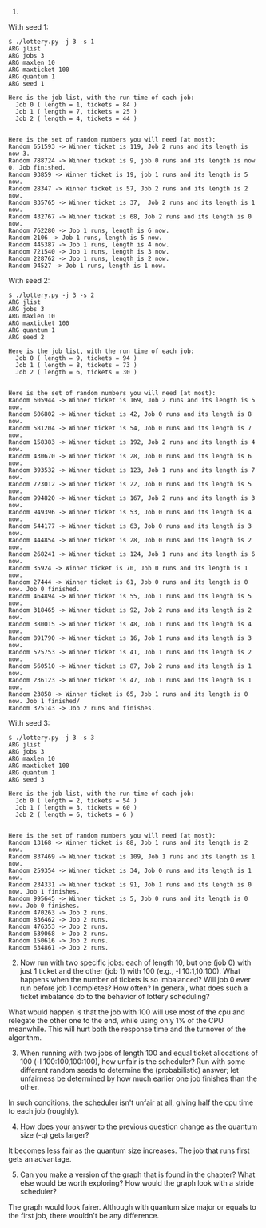 1.

With seed 1:

```
$ ./lottery.py -j 3 -s 1
ARG jlist 
ARG jobs 3
ARG maxlen 10
ARG maxticket 100
ARG quantum 1
ARG seed 1

Here is the job list, with the run time of each job: 
  Job 0 ( length = 1, tickets = 84 )
  Job 1 ( length = 7, tickets = 25 )
  Job 2 ( length = 4, tickets = 44 )


Here is the set of random numbers you will need (at most):
Random 651593 -> Winner ticket is 119, Job 2 runs and its length is now 3.
Random 788724 -> Winner ticket is 9, job 0 runs and its length is now 0. Job finished.
Random 93859 -> Winner ticket is 19, job 1 runs and its length is 5 now.
Random 28347 -> Winner ticket is 57, Job 2 runs and its length is 2 now.
Random 835765 -> Winner ticket is 37,  Job 2 runs and its length is 1 now.
Random 432767 -> Winner ticket is 68, Job 2 runs and its length is 0 now.
Random 762280 -> Job 1 runs, length is 6 now.
Random 2106 -> Job 1 runs, length is 5 now.
Random 445387 -> Job 1 runs, length is 4 now.
Random 721540 -> Job 1 runs, length is 3 now.
Random 228762 -> Job 1 runs, length is 2 now.
Random 94527 -> Job 1 runs, length is 1 now.
```

With seed 2:

```
$ ./lottery.py -j 3 -s 2
ARG jlist 
ARG jobs 3
ARG maxlen 10
ARG maxticket 100
ARG quantum 1
ARG seed 2

Here is the job list, with the run time of each job: 
  Job 0 ( length = 9, tickets = 94 )
  Job 1 ( length = 8, tickets = 73 )
  Job 2 ( length = 6, tickets = 30 )


Here is the set of random numbers you will need (at most):
Random 605944 -> Winner ticket is 169, Job 2 runs and its length is 5 now.
Random 606802 -> Winner ticket is 42, Job 0 runs and its length is 8 now.
Random 581204 -> Winner ticket is 54, Job 0 runs and its length is 7 now.
Random 158383 -> Winner ticket is 192, Job 2 runs and its length is 4 now.
Random 430670 -> Winner ticket is 28, Job 0 runs and its length is 6 now.
Random 393532 -> Winner ticket is 123, Job 1 runs and its length is 7 now.
Random 723012 -> Winner ticket is 22, Job 0 runs and its length is 5 now.
Random 994820 -> Winner ticket is 167, Job 2 runs and its length is 3 now.
Random 949396 -> Winner ticket is 53, Job 0 runs and its length is 4 now.
Random 544177 -> Winner ticket is 63, Job 0 runs and its length is 3 now.
Random 444854 -> Winner ticket is 28, Job 0 runs and its length is 2 now.
Random 268241 -> Winner ticket is 124, Job 1 runs and its length is 6 now.
Random 35924 -> Winner ticket is 70, Job 0 runs and its length is 1 now.
Random 27444 -> Winner ticket is 61, Job 0 runs and its length is 0 now. Job 0 finished.
Random 464894 -> Winner ticket is 55, Job 1 runs and its length is 5 now.
Random 318465 -> Winner ticket is 92, Job 2 runs and its length is 2 now.
Random 380015 -> Winner ticket is 48, Job 1 runs and its length is 4 now.
Random 891790 -> Winner ticket is 16, Job 1 runs and its length is 3 now.
Random 525753 -> Winner ticket is 41, Job 1 runs and its length is 2 now.
Random 560510 -> Winner ticket is 87, Job 2 runs and its length is 1 now.
Random 236123 -> Winner ticket is 47, Job 1 runs and its length is 1 now.
Random 23858 -> Winner ticket is 65, Job 1 runs and its length is 0 now. Job 1 finished/
Random 325143 -> Job 2 runs and finishes.
```

With seed 3:

```
$ ./lottery.py -j 3 -s 3
ARG jlist 
ARG jobs 3
ARG maxlen 10
ARG maxticket 100
ARG quantum 1
ARG seed 3

Here is the job list, with the run time of each job: 
  Job 0 ( length = 2, tickets = 54 )
  Job 1 ( length = 3, tickets = 60 )
  Job 2 ( length = 6, tickets = 6 )


Here is the set of random numbers you will need (at most):
Random 13168 -> Winner ticket is 88, Job 1 runs and its length is 2 now.
Random 837469 -> Winner ticket is 109, Job 1 runs and its length is 1 now.
Random 259354 -> Winner ticket is 34, Job 0 runs and its length is 1 now.
Random 234331 -> Winner ticket is 91, Job 1 runs and its length is 0 now. Job 1 finishes.
Random 995645 -> Winner ticket is 5, Job 0 runs and its length is 0 now. Job 0 finishes.
Random 470263 -> Job 2 runs.
Random 836462 -> Job 2 runs.
Random 476353 -> Job 2 runs.
Random 639068 -> Job 2 runs.
Random 150616 -> Job 2 runs.
Random 634861 -> Job 2 runs.
```

2. Now run with two specific jobs: each of length 10, but one (job 0) with just 1 ticket and the other (job 1) with 100 (e.g., -l 10:1,10:100). What happens when the number of tickets is so imbalanced? Will job 0 ever run before job 1 completes? How often? In general, what does such a ticket imbalance do to the behavior of lottery scheduling?

What would happen is that the job with 100 will use most of the cpu and relegate the other one to the end, while using only 1% of the CPU meanwhile. This will hurt both the response time and the turnover of the algorithm.

3. When running with two jobs of length 100 and equal ticket allocations of 100 (-l 100:100,100:100), how unfair is the scheduler? Run with some different random seeds to determine the (probabilistic) answer; let unfairness be determined by how much earlier one job finishes than the other.

In such conditions, the scheduler isn't unfair at all, giving half the cpu time to each job (roughly).

4. How does your answer to the previous question change as the quantum size (-q) gets larger?

It becomes less fair as the quantum size increases. The job that runs first gets an advantage.

5. Can you make a version of the graph that is found in the chapter? What else would be worth exploring? How would the graph look with a stride scheduler?

The graph would look fairer. Although with quantum size major or equals to the first job, there wouldn't be any difference.
